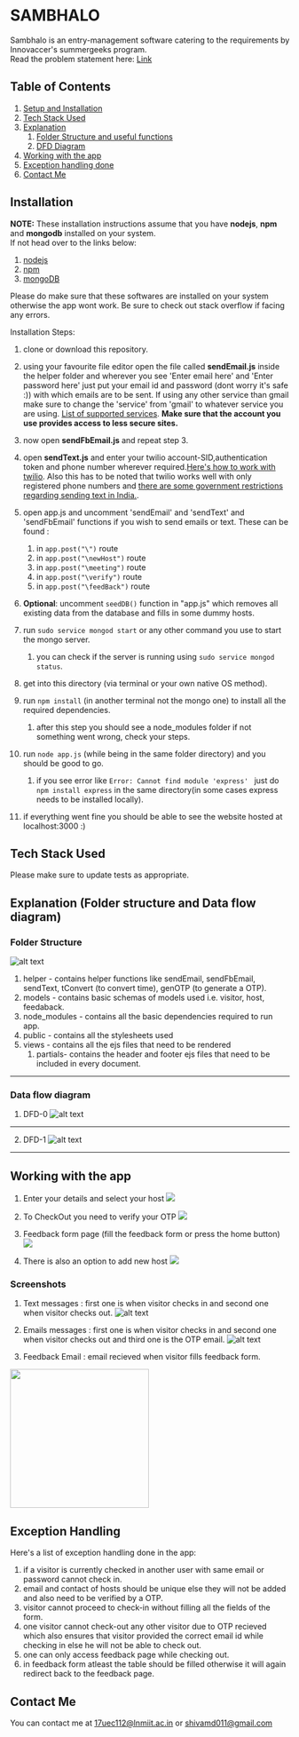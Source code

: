 # SAMBHALO
Sambhalo is an entry-management software catering to the requirements by Innovaccer's summergeeks program.   
Read the problem statement here: [Link](https://summergeeks.in/static/assignments/summergeeks%202020%20-%20SDE%20Assignment.pdf)


## Table of Contents

1. [Setup and Installation](#installation)
3. [Tech Stack Used](#tech-stack-used)
4. [Explanation](#explanation-folder-structure-and-data-flow-diagram)
   1. [Folder Structure and useful functions](#folder-structure)
   2. [DFD Diagram](#data-flow-diagram)
5. [Working with the app](#working-with-the-app)
6. [Exception handling done](#exception-handling)
7. [Contact Me](#contact-me) 

## Installation
**NOTE:** These installation instructions assume that you have **nodejs**, **npm** and **mongodb** installed on your system.  
If not head over to the links below:
1. [nodejs](https://nodejs.org/en/download/)
2. [npm](https://www.npmjs.com/get-npm)
3. [mongoDB](https://docs.mongodb.com/manual/installation/)  
 
Please do make sure that these softwares are installed on your system otherwise the app wont work. Be sure to check out stack overflow if facing any errors.

Installation Steps:
1. clone or download this repository.
2. using your favourite file editor open the file called **sendEmail.js** inside the helper folder and wherever you see 'Enter email here' and 'Enter password here' just put your email id and password (dont worry it's safe :)) with which emails are to be sent. If using any other service than gmail make sure to change the 'service' from 'gmail' to whatever service you are using. [List of supported services](https://nodemailer.com/smtp/well-known/).
**Make sure that the account you use provides access to less secure sites.** 
3. now open **sendFbEmail.js** and repeat step 3.
4. open **sendText.js** and enter your twilio account-SID,authentication token and phone number wherever required.[Here's how to work with twilio](https://www.twilio.com/docs/sms/tutorials/how-to-send-sms-messages-node-js). Also this has to be noted that twilio works well with only registered phone numbers and [there are some government restrictions regarding sending text in India.](https://support.twilio.com/hc/en-us/articles/223134167-Limitations-sending-SMS-messages-to-Indian-mobile-devices).

5. open app.js and uncomment 'sendEmail' and 'sendText' and 'sendFbEmail' functions if you wish to send emails or text. These can be found :
    1. in `app.post("\")` route
    2. in `app.post("\newHost")` route
    3. in `app.post("\meeting")` route
    4. in `app.post("\verify")` route 
    5. in `app.post("\feedBack")` route 

6. **Optional**: uncomment `seedDB()` function in "app.js" which removes all existing data from the database and fills in some dummy hosts.

7. run `sudo service mongod start` or any other command you use to start the mongo server.
   1. you can check if the server is running using `sudo service mongod status`.

8. get into this directory (via terminal or your own native OS method).

9. run `npm install` (in another terminal not the mongo one) to install all the required dependencies.
   1. after this step you should see a node_modules folder if not something went wrong, check your steps.

10. run `node app.js` (while being in the same folder directory) and you should be good to go.
    1. if you see error like `Error: Cannot find module 'express'
` just do `npm install express` in the same directory(in some cases express needs to be installed locally). 

11. if everything went fine you should be able to see the website hosted at localhost:3000 :)

## Tech Stack Used

Please make sure to update tests as appropriate.

## Explanation (Folder structure and Data flow diagram)
### Folder Structure 
![alt text](/images/structure?raw=true "Folder Structure")
1. helper - contains helper functions like sendEmail, sendFbEmail, sendText, tConvert (to convert time), genOTP (to generate a OTP).</li>
2. models - contains basic schemas of models used i.e. visitor, host, feedaback.</li>
3. node_modules - contains all the basic dependencies required to run app.</li>
4. public - contains all the stylesheets used</li>
5. views - contains all the ejs files that need to be rendered
   1. partials- contains the header and footer ejs files that need to be included in every document.</li></ul>
---
### Data flow diagram

1. DFD-0
   ![alt text](/images/dfd1.png?raw=true "Data flow diagram")

---
2. DFD-1
   ![alt text](/images/dfd2?raw=true "Data flow diagram")

---

## Working with the app

1. Enter your details and select your host
![](/images/homepage.gif)

2. To CheckOut you need to verify your OTP
![](/images/checkout.gif)

3. Feedback form page (fill the feedback form or press the home button)
![](/images/feedback.gif)

4. There is also an option to add new host
![](/images/newHost.gif)

### Screenshots
1. Text messages : first one is when visitor checks in and second one when visitor checks out.
![alt text](/images/text.jpeg?raw=true "Texts")

2. Emails messages : first one is when visitor checks in and second one when visitor checks out and third one is the OTP email.
![alt text](/images/mails.jpeg?raw=true "Emails")

3. Feedback Email : email recieved when visitor fills feedback form.
<img src="/images/fb.jpeg?raw=true" width="250" height="250">

## Exception Handling
Here's a list of exception handling done in the app:
1. if a visitor is currently checked in another user with same email or password cannot check in.
2. email and contact of hosts should be unique else they will not be added and also need to be verified by a OTP.
3. visitor cannot proceed to check-in without filling all the fields of the form.
4. one visitor cannot check-out any other visitor due to OTP recieved which also ensures that visitor provided the correct email id while checking in else he will not be able to check out.
5. one can only access feedback page while checking out.
6. in feedback form atleast the table should be filled otherwise it will again redirect back to the feedback page.

## Contact Me
You can contact me at <17uec112@lnmiit.ac.in> or <shivamd011@gmail.com>
